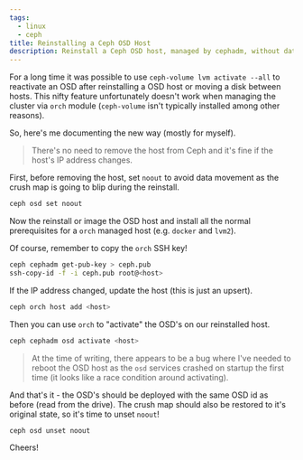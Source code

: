 ```yaml
---
tags:
  - linux
  - ceph
title: Reinstalling a Ceph OSD Host
description: Reinstall a Ceph OSD host, managed by cephadm, without data movement.
---
```


For a long time it was possible to use `ceph-volume lvm activate --all` to reactivate an OSD after reinstalling a OSD host or moving a disk between hosts. This nifty feature unfortunately doesn't work when managing the cluster via `orch` module (`ceph-volume` isn't typically installed among other reasons).

So, here's me documenting the new way (mostly for myself).

> There's no need to remove the host from Ceph and it's fine if the host's IP address changes.

First, before removing the host, set `noout` to avoid data movement as the crush map is going to blip during the reinstall.

```bash
ceph osd set noout
```

Now the reinstall or image the OSD host and install all the normal prerequisites for a `orch` managed host (e.g. `docker` and `lvm2`).

Of course, remember to copy the `orch` SSH key!

```bash
ceph cephadm get-pub-key > ceph.pub
ssh-copy-id -f -i ceph.pub root@<host>
```

If the IP address changed, update the host (this is just an upsert).

```bash
ceph orch host add <host>
```

Then you can use `orch` to "activate" the OSD's on our reinstalled host.

```bash
ceph cephadm osd activate <host>
```

> At the time of writing, there appears to be a bug where I've needed to reboot the OSD host as the `osd` services crashed on startup the first time (it looks like a race condition around activating).

And that's it - the OSD's should be deployed with the same OSD id as before (read from the drive). The crush map should also be restored to it's original state, so it's time to unset `noout`!

```bash
ceph osd unset noout
```

Cheers!
